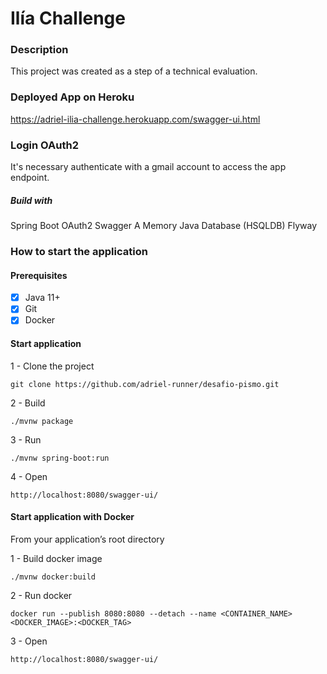 # Ilía Challenge

### Description
This project was created as a step of a technical evaluation.

### Deployed App on Heroku
https://adriel-ilia-challenge.herokuapp.com/swagger-ui.html

### Login OAuth2
It's necessary authenticate with a gmail account to access the app endpoint.

##### Build with
Spring Boot
OAuth2
Swagger
A Memory Java Database (HSQLDB)
Flyway


### How to start the application
#### Prerequisites
- [X] Java 11+
- [X] Git
- [X] Docker

#### Start application
1 - Clone the project
```shell
git clone https://github.com/adriel-runner/desafio-pismo.git
``` 

2 - Build
```shell
./mvnw package
```

3 - Run
```shell
./mvnw spring-boot:run
```

4 - Open
```shell
http://localhost:8080/swagger-ui/
```

#### Start application with Docker
From your application’s root directory

1 - Build docker image
```shell
./mvnw docker:build
```

2 - Run docker
```shell
docker run --publish 8080:8080 --detach --name <CONTAINER_NAME> <DOCKER_IMAGE>:<DOCKER_TAG>
```

3 - Open
```shell
http://localhost:8080/swagger-ui/
```
